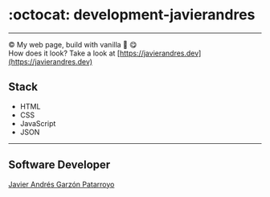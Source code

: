# :octocat: development-javierandres
- - -
:copyright: My web page, build with vanilla :icecream: :yum:  
How does it look? Take a look at [https://javierandres.dev](https://javierandres.dev)
## Stack
* HTML
* CSS
* JavaScript
* JSON
- - -
## Software Developer
[Javier Andrés Garzón Patarroyo](https://javierandres.dev)
